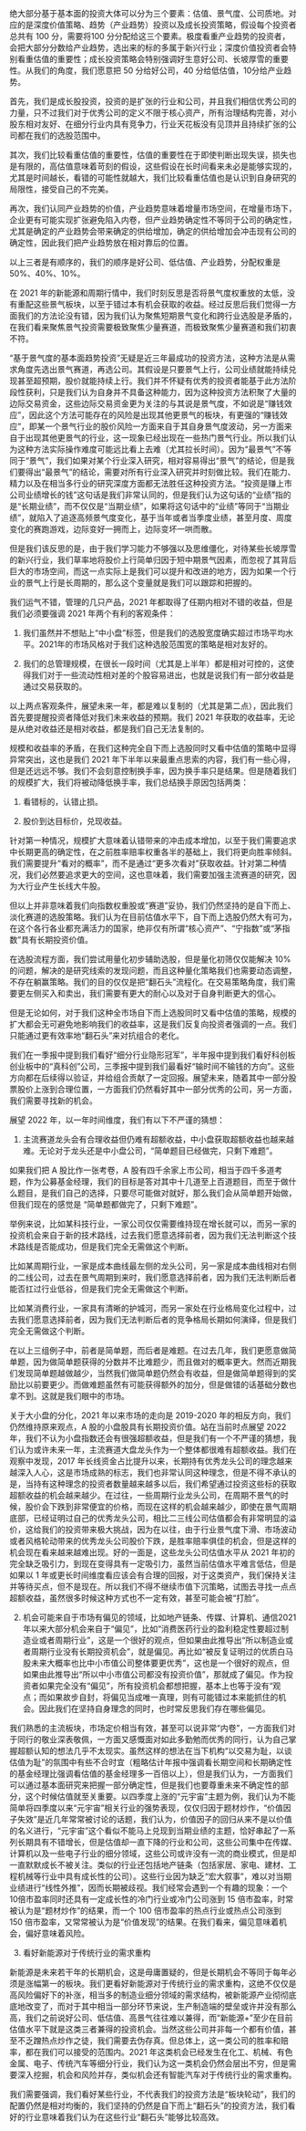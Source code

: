 绝大部分基于基本面的投资大体可以分为三个要素：估值、景气度、公司质地。对应的是深度价值策略、趋势（产业趋势）投资以及成长投资策略，假设每个投资者总共有 100 分，需要将100 分分配给这三个要素。极度看重产业趋势的投资者，会把大部分分数给产业趋势，选出来的标的多属于新兴行业；深度价值投资者会特别看重估值的重要性；成长投资策略会特别强调好生意好公司、长坡厚雪的重要性。从我们的角度，我们愿意把 50 分给好公司，40 分给低估值，10分给产业趋势。

首先，我们是成长股投资，投资的是扩张的行业和公司，并且我们相信优秀公司的力量，只不过我们对于优秀公司的定义不限于核心资产，所有治理结构完善，对小股东相对友好、在细分行业内具有竞争力，行业天花板没有见顶并且持续扩张的公司都在我们的选股范围中。

其次，我们比较看重估值的重要性，估值的重要性在于即使判断出现失误，损失也是有限的，高估值意味着苛刻的假设，这些假设在长时间看来未必是能够实现的，尤其是时间越长，看错的可能性就越大，我们比较看重估值也是认识到自身研究的局限性，接受自己的不完美。

再次，我们认同产业趋势的价值，产业趋势意味着增量市场空间，在增量市场下，企业更有可能实现扩张避免陷入内卷，但产业趋势确定性不等同于公司的确定性，尤其是确定的产业趋势会带来确定的供给增加，确定的供给增加会冲击现有公司的确定性，因此我们把产业趋势放在相对靠后的位置。

以上三者是有顺序的，我们的顺序是好公司、低估值、产业趋势，分配权重是 50%、40%、10%。

在 2021 年的新能源和周期行情中，我们时刻反思是否将景气度权重放的太低，没有重配这些景气板块，以至于错过本有机会获取的收益。经过反思后我们觉得一方面我们的方法论没有错，因为我们认为聚焦短期景气变化和跨行业选股是矛盾的，在我们看来聚焦景气投资需要极致聚焦少量赛道，而极致聚焦少量赛道和我们初衷不符。

“基于景气度的基本面趋势投资”无疑是近三年最成功的投资方法，这种方法是从需求角度先选出景气赛道，再选公司。其假设是只要景气上行，公司业绩就能持续兑现甚至超预期，股价就能持续上行。我们并不怀疑有优秀的投资者能基于此方法阶段性获利，只是我们认为自身并不具备这种能力，因为这种投资方法积聚了大量的边际交易资金，这些边际交易资金更为关注的与其说是景气度，不如说是“赚钱效应”，因此这个方法可能存在的风险是出现其他更景气的板块，有更强的“赚钱效应”，即某一个景气行业的股价风险一方面来自于其自身景气度波动，另一方面来自于出现其他更景气的行业，这一现象已经出现在一些热门景气行业。所以我们认为这种方法实际操作难度可能远比看上去难（尤其拉长时间）。因为“最景气”不等同于“景气”，我们如果对某个行业深入研究，相对容易得出“景气”的结论，但是我们要得出“最景气”的结论，需要对所有行业深入研究并时刻做比较。我们在能力、精力以及在相当多行业的研究深度方面都无法胜任这种投资方法。“投资是赚上市公司业绩增长的钱”这句话是我们非常认同的，但是我们认为这句话的“业绩”指的是“长期业绩”，而不仅仅是“当期业绩”，如果将这句话中的“业绩”等同于“当期业绩”，就陷入了追逐高频景气度变化，基于当年或者当季度业绩，甚至月度、周度变化的赛跑游戏，边际变好一拥而上，边际变坏一哄而散。

但是我们该反思的是，由于我们学习能力不够强以及思维僵化，对待某些长坡厚雪的新兴行业，我们草率地将股价上行简单归因于短中期景气因素，而忽视了其背后巨大的市场空间，而这一点实际上是我们可以提升和改进的地方，因为如果一个行业的景气上行是长周期的，那么这个变量就是我们可以跟踪和把握的。

我们运气不错，管理的几只产品，2021 年都取得了任期内相对不错的收益，但是我们必须要强调 2021 年两个有利的客观条件：

1. 我们虽然并不想贴上“中小盘”标签，但是我们的选股宽度确实超过市场平均水平。2021年的市场风格对于我们这种选股范围宽的策略是相对友好的。

2. 我们的总管理规模，在很长一段时间（尤其是上半年）都是相对可控的，这使得我们对于一些流动性相对差的个股容易进出，也就是说我们有一部分收益是通过交易获取的。

以上两点客观条件，展望未来一年，都是难以复制的（尤其是第二点），因此我们首先要提醒投资者降低对我们未来收益的预期。我们 2021 年获取的收益率，无论是从绝对收益还是相对收益，都是我们自己无法复制的。

规模和收益率的矛盾，在我们这种完全自下而上选股同时又看中估值的策略中显得异常突出，这也是我们 2021 年下半年以来最重点思索的内容，我们有一些心得，但是还远远不够。我们不会刻意控制换手率，因为换手率只是结果。但是随着我们的规模扩大，我们将被动降低换手率，我们总结换手原因包括两类：

1. 看错标的，认错止损。

2. 股价到达目标价，兑现收益。

针对第一种情况，规模扩大意味着认错带来的冲击成本增加，以至于我们需要追求中长期更高的确定性，在之前胜率赔率权重各半的基础上，我们将更向胜率倾斜。我们需要提升“看对的概率”，而不是通过“更多次看对”获取收益。针对第二种情况，我们必然要追求更大的空间，这也意味着，我们需要加强主流赛道的研究，因为大行业产生长线大牛股。

但以上并非意味着我们向指数权重股或“赛道”妥协，我们仍然坚持的是自下而上、淡化赛道的选股策略。我们认为在目前估值水平下，自下而上选股仍然大有可为，在这个各行各业都充满活力的国家，绝非仅有所谓“核心资产”、“宁指数”或“茅指数”具有长期投资价值。

在选股流程方面，我们尝试用量化初步辅助选股，但是量化初筛仅仅能解决 10%的问题，解决的是研究线索的发现问题，而且这种量化策略我们也需要动态调整，不存在躺赢策略。我们的目的仅仅是把“翻石头”流程化。在交易策略角度，我们需要更左侧买入和卖出，我们需要有更大的耐心以及对于自身判断更大的信心。

但是无论如何，对于我们这种全市场自下而上选股同时又看中估值的策略，规模的扩大都会无可避免地影响我们的收益率，这是我们反复向投资者强调的一点。我们只能通过更有效率地“翻石头”来对抗组合的老化。

我们在一季报中提到我们看好“细分行业隐形冠军”，半年报中提到我们看好科创板创业板中的“真科创”公司，三季报中提到我们最看好“输时间不输钱的方向”。这些方向都在后续得以验证，并给组合贡献了一定回报。展望未来，随着其中一部分股票股价上涨到合理位置，一方面我们仍然看好其中一部分优秀的公司，另一方面，我们需要寻找新的机会。

展望 2022 年，以一年时间维度，我们有以下不严谨的猜想：

1. 主流赛道龙头会有合理收益但仍难有超额收益，中小盘获取超额收益也越来越难。无论对于龙头还是中小盘公司，“简单题目已经做完，只剩下难题”。

如果我们把 A 股比作一张考卷，A 股有四千余家上市公司，相当于四千多道考题，作为公募基金经理，我们的目标是答对其中十几道至上百道题目，而至于做什么题目，是我们自己的选择，只要尽可能做对就好，那么我们会从简单题开始做，但我们现在的感觉是 “简单题都做完了，只剩下难题”。

举例来说，比如某科技行业，一家公司仅仅需要维持现在增长就可以，而另一家的投资机会来自于新的技术路线，过去我们愿意选择前者，因为我们无法判断这个技术路线是否能成功，但是我们完全无需做这个判断。

比如某周期行业，一家是成本曲线最左侧的龙头公司，另一家是成本曲线相对右侧的二线公司，过去在景气周期到来时，我们愿意选择前者，因为我们无法判断后者能否扛过行业低谷，但是我们完全无需做这个判断。

比如某消费行业，一家具有清晰的护城河，而另一家处在行业格局变化过程中，过去我们愿意选择前者，因为我们无法判断后者的竞争格局长期如何演绎，但是我们完全无需做这个判断。

在以上三组例子中，前者是简单题，而后者是难题。在过去几年，我们更愿意做简单题，因为做简单题获得的分数并不比难题少，而且做对的概率更大。然而近期我们发现简单题越做越少，当然我们做简单题仍然会有收益，但是做简单题得到的奖励比以前要更少。而做难题虽然有可能获得额外的加分，但是做错的话基础分数也拿不到。这就是我们眼中的市场。

关于大小盘的分化，2021 年以来市场的走向是 2019-2020 年的相反方向，我们仍然维持原来观点，A 股的小盘股具有长期投资价值。站在当前时点展望 2022 年，我们不认为小盘指数还会有很强超额收益，但是我们有一个不严谨的猜想，我们认为或许未来一年，主流赛道大盘龙头作为一个整体都很难有超额收益。我们在观察中发现，2017 年长线资金占比提升以来，长期持有优秀龙头公司的理念越来越深入人心，这是市场成熟的标志，我们也非常认同这种理念，但是不得不承认的是，当持有这种理念的投资者数量越来越多以后，我们希望通过投资这些标的获取超额收益的机会越来越少。在过往，一些周期行业龙头公司，在周期不景气的时候，股价会下跌到非常便宜的价格，而现在这样的机会越来越少，即使在景气周期底部，已经证明过自己的优秀龙头公司，相比二三线公司估值都会有非常明显的溢价，这给我们的投资带来极大挑战，因为在以往，由于行业景气度下滑、市场波动或者风格轮动带来的优秀龙头公司股价下跌，是胜率赔率俱佳的机会，但是这样的机会现在看来越来越难出现。好的一面是，这些龙头公司估值水平从 2021 年初的完全缺乏吸引力，到现在变得具有一定吸引力，虽然当前估值水平难言低估，但是如果以 1 年或更长时间维度看应该会有合理的回报，对于这类资产，我们保持关注并等待买点，但不是现在。所以我们不得不继续市值下沉策略，试图去寻找一点点超额收益，虽然很多时候这种方式也不一定有效，甚至可能会被“打脸”。

2. 机会可能来自于市场有偏见的领域，比如地产链条、传媒、计算机、通信2021 年以来大部分机会来自于“偏见”，比如“消费医药行业的盈利稳定性要超过制造业或者周期行业”，这是一个很好的观点，但如果由此推导出“所以制造业或者周期行业没有长期投资机会”，就是偏见。再比如“被反复证明过的优质白马股未来大概率也比中小市值公司整体要更优秀”，这也是一个很好的观点，但如果由此推导出“所以中小市值公司都没有投资价值”，那就成了偏见。作为投资者如果完全没有“偏见”，所有投资机会都想把握，基本上也等于没有“观点；而如果故步自封，将偏见当成唯一真理，则有可能错过本来能抓住的机会。因此我们在坚持自身理念的同时，也时常反思我们存在哪些偏见。

我们熟悉的主流板块，市场定价相当有效，甚至可以说非常“内卷”，一方面我们对于同行的敬业深表敬佩，一方面又感慨面对如此多勤勉而优秀的同行，认为自己掌握超额认知的想法几乎不太现实。虽然这样的想法在当下机构“以交易为耻，以谈估值为耻”的氛围中有些不合时宜（粗略估计年报中强调看长期空间和长期确定性的基金经理比强调看估值的基金经理多一百倍以上），但是我们认为，一方面我们可以通过基本面研究来把握一部分确定性，但是我们也要尊重未来不确定性的部分，这个时候估值就至关重要。以四季度上涨的“元宇宙”主题为例，我们认为不能简单将四季度以来“元宇宙”相关行业的强势表现，仅仅归因于题材炒作，“价值因子失效”是近几年常常被讨论的话题，我们认为，价值因子的回归从来不是以价值的名义进行，“元宇宙”这个看似不能马上兑现到当期业绩的主题，恰好串起了一系列长期具有不错增长，但是估值却一直下降的行业和公司，这些公司集中在传媒、计算机以及一些电子行业的细分领域，这些公司或许没有一流的商业模式，但是却一直默默成长不被关注。类似的行业还包括地产链条（包括家居、家电、建材、工程机械等行业中具有成长性的公司）。这些行业因为缺乏“宏大叙事”，难以对当期业绩进行“线性外推”，因而长期被歧视。我们经常会遇到一个有趣的现象：一个 10倍市盈率同时还具有一定成长性的冷门行业或冷门公司涨到 15 倍市盈率，时常被认为是“题材炒作”的结果，而一个 100 倍市盈率的热点行业或热点公司涨到 150 倍市盈率，又常常被认为是“价值发现”的结果。在我们看来，偏见意味着机会，偏好意味着风险。

3. 看好新能源对于传统行业的需求重构

新能源是未来若干年的长期机会，这是毋庸置疑的，但是长期机会不等同于每年必须是涨幅第一的板块。我们更看好新能源对于传统行业的需求重构，这绝不仅仅是高风险偏好下的补涨，相当多的制造业细分领域的需求结构，被新能源产业彻彻底底地改变了，而对于其中相当一部分环节来说，生产制造端的壁垒或许并没有那么高，我们之前说好公司、低估值、高景气往往难以兼得，而“新能源+”至少在目前估值水平下就是这类三者兼得的投资机会。当然这些公司并非每一个都有价值，甚至不乏蹭热点炒作之徒，我们需要去伪存真。但总体上，这一类公司的胜率和赔率，都在我们可以接受的范围内。2021 年这类机会已经发生在化工、机械、有色金属、电子、传统汽车等细分行业，我们认为这一类机会仍然会层出不穷，但是需要深入挖掘，机会和风险并存，类似机会还有智能汽车对于传统行业的需求重构。

我们需要强调，我们看好某些行业，不代表我们的投资方法是“板块轮动”，我们的配置仍然是相对均衡的，我们坚持的仍然是自下而上“翻石头”的投资方法，我们看好的行业意味着我们认为在这些行业“翻石头”能够比较高效。
